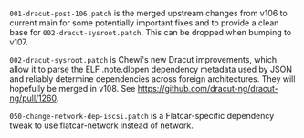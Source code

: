 `001-dracut-post-106.patch` is the merged upstream changes from v106 to current
main for some potentially important fixes and to provide a clean base for
`002-dracut-sysroot.patch`. This can be dropped when bumping to v107.

`002-dracut-sysroot.patch` is Chewi's new Dracut improvements, which allow it to
parse the ELF .note.dlopen dependency metadata used by JSON and reliably
determine dependencies across foreign architectures. They will hopefully be
merged in v108. See https://github.com/dracut-ng/dracut-ng/pull/1260.

`050-change-network-dep-iscsi.patch` is a Flatcar-specific dependency tweak to
use flatcar-network instead of network.
